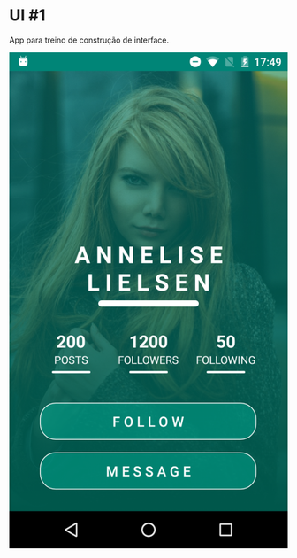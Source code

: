 # UI #1

App para treino de construção de interface.




![Alt text](/Screenshot_20181220-174955.png?raw=true)
